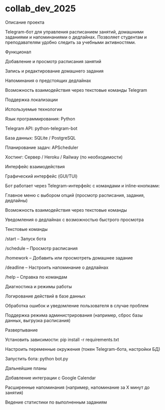 # collab_dev_2025
Описание проекта

Telegram-бот для управления расписанием занятий, домашними заданиями и напоминаниями о дедлайнах. Позволяет студентам и преподавателям удобно следить за учебными активностями.

Функционал

Добавление и просмотр расписания занятий

Запись и редактирование домашнего задания

Напоминания о предстоящих дедлайнах

Возможность взаимодействия через текстовые команды Telegram

Поддержка локализации

Используемые технологии

Язык программирования: Python

Telegram API: python-telegram-bot

База данных: SQLite / PostgreSQL

Планирование задач: APScheduler

Хостинг: Сервер / Heroku / Railway (по необходимости)

Интерфейс взаимодействия

Графический интерфейс (GUI/TUI)

Бот работает через Telegram-интерфейс с командами и inline-кнопками:

Главное меню с выбором опций (просмотр расписания, задания, дедлайны)

Возможность взаимодействия через текстовые команды

Уведомления о дедлайнах с возможностью быстрого просмотра

Текстовые команды

/start – Запуск бота

/schedule – Просмотр расписания

/homework – Добавить или просмотреть домашнее задание

/deadline – Настроить напоминание о дедлайнах

/help – Справка по командам

Диагностика и режимы работы

Логирование действий в базе данных

Обработка ошибок и уведомление пользователя в случае проблем

Поддержка режима администрирования (например, сброс базы данных, выгрузка расписания)

Развертывание

Установить зависимости: pip install -r requirements.txt

Настроить переменные окружения (токен Telegram-бота, настройки БД)

Запустить бота: python bot.py

Дальнейшие планы

Добавление интеграции с Google Calendar

Расширенные напоминания (например, напоминание за X минут до занятия)

Ведение статистики по выполненным заданиям
